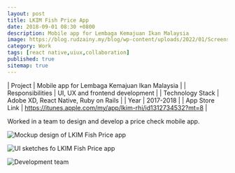 ```yaml
---
layout: post
title: LKIM Fish Price App
date: 2018-09-01 08:30 +0800
description: Mobile app for Lembaga Kemajuan Ikan Malaysia
image: https://blog.rudzainy.my/blog/wp-content/uploads/2022/01/Screenshot-2022-01-27-at-3.11.13-PM-1-2048x890.jpg
category: Work
tags: [react native,uiux,collaboration]
published: true
sitemap: true
---
```


| Project | Mobile app for Lembaga Kemajuan Ikan Malaysia |
| Responsibilities | UI, UX and frontend development |
| Technology Stack | Adobe XD, React Native, Ruby on Rails |
| Year | 2017-2018 |
| App Store Link | https://itunes.apple.com/my/app/lkim-rhi/id1312734532?mt=8 |

Worked in a team to design and develop a price check mobile app.

![Mockup design of LKIM Fish Price app](https://blog.rudzainy.my/blog/wp-content/uploads/2022/01/Screenshot-2022-01-27-at-3.11.13-PM-1-1024x445.jpg)

![UI sketches fo LKIM Fish Price app](https://blog.rudzainy.my/blog/wp-content/uploads/2022/01/Screenshot-2022-01-27-at-3.14.21-PM-1024x668.jpg)

![Development team](https://blog.rudzainy.my/blog/wp-content/uploads/2023/21462649_10155102992728460_2795738114477470255_n.jpg)
